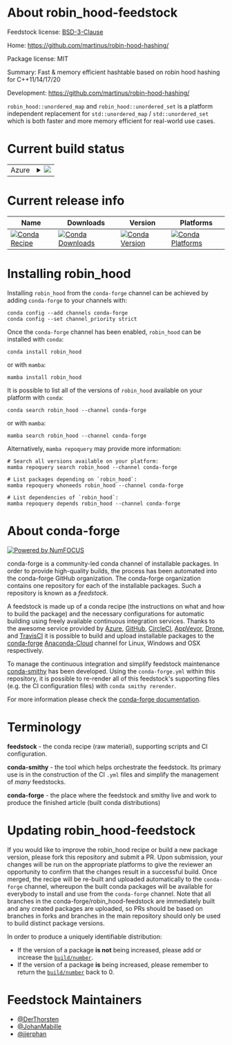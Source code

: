 About robin_hood-feedstock
==========================

Feedstock license: [BSD-3-Clause](https://github.com/conda-forge/robin_hood-feedstock/blob/main/LICENSE.txt)

Home: https://github.com/martinus/robin-hood-hashing/

Package license: MIT

Summary: Fast & memory efficient hashtable based on robin hood hashing for C++11/14/17/20

Development: https://github.com/martinus/robin-hood-hashing/

`robin_hood::unordered_map` and `robin_hood::unordered_set` is a platform independent
replacement for `std::unordered_map` / `std::unordered_set` which is both faster and
more memory efficient for real-world use cases.


Current build status
====================


<table>
    
  <tr>
    <td>Azure</td>
    <td>
      <details>
        <summary>
          <a href="https://dev.azure.com/conda-forge/feedstock-builds/_build/latest?definitionId=19368&branchName=main">
            <img src="https://dev.azure.com/conda-forge/feedstock-builds/_apis/build/status/robin_hood-feedstock?branchName=main">
          </a>
        </summary>
        <table>
          <thead><tr><th>Variant</th><th>Status</th></tr></thead>
          <tbody><tr>
              <td>linux_64</td>
              <td>
                <a href="https://dev.azure.com/conda-forge/feedstock-builds/_build/latest?definitionId=19368&branchName=main">
                  <img src="https://dev.azure.com/conda-forge/feedstock-builds/_apis/build/status/robin_hood-feedstock?branchName=main&jobName=linux&configuration=linux%20linux_64_" alt="variant">
                </a>
              </td>
            </tr><tr>
              <td>osx_64</td>
              <td>
                <a href="https://dev.azure.com/conda-forge/feedstock-builds/_build/latest?definitionId=19368&branchName=main">
                  <img src="https://dev.azure.com/conda-forge/feedstock-builds/_apis/build/status/robin_hood-feedstock?branchName=main&jobName=osx&configuration=osx%20osx_64_" alt="variant">
                </a>
              </td>
            </tr><tr>
              <td>osx_arm64</td>
              <td>
                <a href="https://dev.azure.com/conda-forge/feedstock-builds/_build/latest?definitionId=19368&branchName=main">
                  <img src="https://dev.azure.com/conda-forge/feedstock-builds/_apis/build/status/robin_hood-feedstock?branchName=main&jobName=osx&configuration=osx%20osx_arm64_" alt="variant">
                </a>
              </td>
            </tr><tr>
              <td>win_64</td>
              <td>
                <a href="https://dev.azure.com/conda-forge/feedstock-builds/_build/latest?definitionId=19368&branchName=main">
                  <img src="https://dev.azure.com/conda-forge/feedstock-builds/_apis/build/status/robin_hood-feedstock?branchName=main&jobName=win&configuration=win%20win_64_" alt="variant">
                </a>
              </td>
            </tr>
          </tbody>
        </table>
      </details>
    </td>
  </tr>
</table>

Current release info
====================

| Name | Downloads | Version | Platforms |
| --- | --- | --- | --- |
| [![Conda Recipe](https://img.shields.io/badge/recipe-robin_hood-green.svg)](https://anaconda.org/conda-forge/robin_hood) | [![Conda Downloads](https://img.shields.io/conda/dn/conda-forge/robin_hood.svg)](https://anaconda.org/conda-forge/robin_hood) | [![Conda Version](https://img.shields.io/conda/vn/conda-forge/robin_hood.svg)](https://anaconda.org/conda-forge/robin_hood) | [![Conda Platforms](https://img.shields.io/conda/pn/conda-forge/robin_hood.svg)](https://anaconda.org/conda-forge/robin_hood) |

Installing robin_hood
=====================

Installing `robin_hood` from the `conda-forge` channel can be achieved by adding `conda-forge` to your channels with:

```
conda config --add channels conda-forge
conda config --set channel_priority strict
```

Once the `conda-forge` channel has been enabled, `robin_hood` can be installed with `conda`:

```
conda install robin_hood
```

or with `mamba`:

```
mamba install robin_hood
```

It is possible to list all of the versions of `robin_hood` available on your platform with `conda`:

```
conda search robin_hood --channel conda-forge
```

or with `mamba`:

```
mamba search robin_hood --channel conda-forge
```

Alternatively, `mamba repoquery` may provide more information:

```
# Search all versions available on your platform:
mamba repoquery search robin_hood --channel conda-forge

# List packages depending on `robin_hood`:
mamba repoquery whoneeds robin_hood --channel conda-forge

# List dependencies of `robin_hood`:
mamba repoquery depends robin_hood --channel conda-forge
```


About conda-forge
=================

[![Powered by
NumFOCUS](https://img.shields.io/badge/powered%20by-NumFOCUS-orange.svg?style=flat&colorA=E1523D&colorB=007D8A)](https://numfocus.org)

conda-forge is a community-led conda channel of installable packages.
In order to provide high-quality builds, the process has been automated into the
conda-forge GitHub organization. The conda-forge organization contains one repository
for each of the installable packages. Such a repository is known as a *feedstock*.

A feedstock is made up of a conda recipe (the instructions on what and how to build
the package) and the necessary configurations for automatic building using freely
available continuous integration services. Thanks to the awesome service provided by
[Azure](https://azure.microsoft.com/en-us/services/devops/), [GitHub](https://github.com/),
[CircleCI](https://circleci.com/), [AppVeyor](https://www.appveyor.com/),
[Drone](https://cloud.drone.io/welcome), and [TravisCI](https://travis-ci.com/)
it is possible to build and upload installable packages to the
[conda-forge](https://anaconda.org/conda-forge) [Anaconda-Cloud](https://anaconda.org/)
channel for Linux, Windows and OSX respectively.

To manage the continuous integration and simplify feedstock maintenance
[conda-smithy](https://github.com/conda-forge/conda-smithy) has been developed.
Using the ``conda-forge.yml`` within this repository, it is possible to re-render all of
this feedstock's supporting files (e.g. the CI configuration files) with ``conda smithy rerender``.

For more information please check the [conda-forge documentation](https://conda-forge.org/docs/).

Terminology
===========

**feedstock** - the conda recipe (raw material), supporting scripts and CI configuration.

**conda-smithy** - the tool which helps orchestrate the feedstock.
                   Its primary use is in the construction of the CI ``.yml`` files
                   and simplify the management of *many* feedstocks.

**conda-forge** - the place where the feedstock and smithy live and work to
                  produce the finished article (built conda distributions)


Updating robin_hood-feedstock
=============================

If you would like to improve the robin_hood recipe or build a new
package version, please fork this repository and submit a PR. Upon submission,
your changes will be run on the appropriate platforms to give the reviewer an
opportunity to confirm that the changes result in a successful build. Once
merged, the recipe will be re-built and uploaded automatically to the
`conda-forge` channel, whereupon the built conda packages will be available for
everybody to install and use from the `conda-forge` channel.
Note that all branches in the conda-forge/robin_hood-feedstock are
immediately built and any created packages are uploaded, so PRs should be based
on branches in forks and branches in the main repository should only be used to
build distinct package versions.

In order to produce a uniquely identifiable distribution:
 * If the version of a package **is not** being increased, please add or increase
   the [``build/number``](https://docs.conda.io/projects/conda-build/en/latest/resources/define-metadata.html#build-number-and-string).
 * If the version of a package **is** being increased, please remember to return
   the [``build/number``](https://docs.conda.io/projects/conda-build/en/latest/resources/define-metadata.html#build-number-and-string)
   back to 0.

Feedstock Maintainers
=====================

* [@DerThorsten](https://github.com/DerThorsten/)
* [@JohanMabille](https://github.com/JohanMabille/)
* [@jjerphan](https://github.com/jjerphan/)

